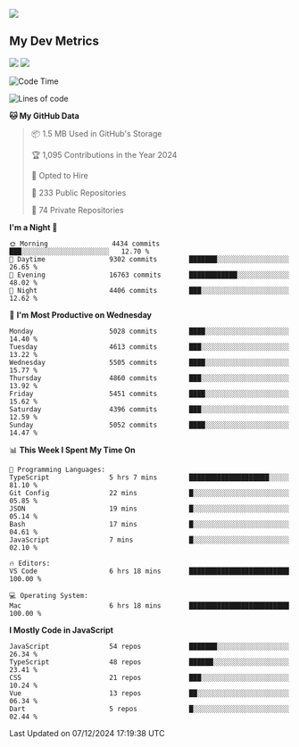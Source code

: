 [<img src="https://img.shields.io/badge/linkedin-%230077B5.svg?&style=for-the-badge&logo=linkedin&logoColor=white" />](https://www.linkedin.com/in/savepong)

<!--
[<img src="https://img.shields.io/badge/pongsiri.pisutakarathada.com-%230077B5.svg?&style=for-the-badge&color=orange" />](https://pongsiri.pisutakarathada.com)
[<img src="https://img.shields.io/badge/apps.saveworld.co-%230077B5.svg?&style=for-the-badge&color=2aa889" />](https://apps.saveworld.co)

[![savepong' github stats](https://github-readme-stats.vercel.app/api?username=savepong&show_icons=true&count_private=true&theme=gotham&hide_border=true&bg_color=00000000&text_color=768390FF)](https://pongsiri.pisutakarathada.com/posts/stats)

[![GitHub Streak](https://github-readme-streak-stats.herokuapp.com?user=savepong&theme=gotham&hide_border=true&background=00000000&dates=768390FF)](https://pongsiri.pisutakarathada.com/posts/stats)

[![Top Langs](https://github-readme-stats.vercel.app/api/top-langs/?username=savepong&layout=compact&langs_count=10&theme=gotham&hide_border=true&bg_color=00000000&text_color=768390FF)](https://pongsiri.pisutakarathada.com/posts/stats)

<!-- [![savepong's wakatime stats](https://github-readme-stats.vercel.app/api/wakatime?username=@savepong&layout=default&theme=gotham&hide_border=true&bg_color=00000000&text_color=768390FF)](https://pongsiri.pisutakarathada.com/posts/stats) -->

## My Dev Metrics

[![](https://komarev.com/ghpvc/?username=savepong&color=blue&label=Profile%20Views)](https://github.com/savepong)
[![](https://img.shields.io/github/followers/savepong?label=GitHub%20Followers)](https://github.com/savepong)

<!--START_SECTION:waka-->
![Code Time](http://img.shields.io/badge/Code%20Time-1%2C687%20hrs%2040%20mins-blue)

![Lines of code](https://img.shields.io/badge/From%20Hello%20World%20I%27ve%20Written-65.9%20million%20lines%20of%20code-blue)

**🐱 My GitHub Data** 

> 📦 1.5 MB Used in GitHub's Storage 
 > 
> 🏆 1,095 Contributions in the Year 2024
 > 
> 💼 Opted to Hire
 > 
> 📜 233 Public Repositories 
 > 
> 🔑 74 Private Repositories 
 > 
**I'm a Night 🦉** 

```text
🌞 Morning                4434 commits        ███░░░░░░░░░░░░░░░░░░░░░░   12.70 % 
🌆 Daytime                9302 commits        ███████░░░░░░░░░░░░░░░░░░   26.65 % 
🌃 Evening                16763 commits       ████████████░░░░░░░░░░░░░   48.02 % 
🌙 Night                  4406 commits        ███░░░░░░░░░░░░░░░░░░░░░░   12.62 % 
```
📅 **I'm Most Productive on Wednesday** 

```text
Monday                   5028 commits        ████░░░░░░░░░░░░░░░░░░░░░   14.40 % 
Tuesday                  4613 commits        ███░░░░░░░░░░░░░░░░░░░░░░   13.22 % 
Wednesday                5505 commits        ████░░░░░░░░░░░░░░░░░░░░░   15.77 % 
Thursday                 4860 commits        ███░░░░░░░░░░░░░░░░░░░░░░   13.92 % 
Friday                   5451 commits        ████░░░░░░░░░░░░░░░░░░░░░   15.62 % 
Saturday                 4396 commits        ███░░░░░░░░░░░░░░░░░░░░░░   12.59 % 
Sunday                   5052 commits        ████░░░░░░░░░░░░░░░░░░░░░   14.47 % 
```


📊 **This Week I Spent My Time On** 

```text
💬 Programming Languages: 
TypeScript               5 hrs 7 mins        ████████████████████░░░░░   81.10 % 
Git Config               22 mins             █░░░░░░░░░░░░░░░░░░░░░░░░   05.85 % 
JSON                     19 mins             █░░░░░░░░░░░░░░░░░░░░░░░░   05.14 % 
Bash                     17 mins             █░░░░░░░░░░░░░░░░░░░░░░░░   04.61 % 
JavaScript               7 mins              █░░░░░░░░░░░░░░░░░░░░░░░░   02.10 % 

🔥 Editors: 
VS Code                  6 hrs 18 mins       █████████████████████████   100.00 % 

💻 Operating System: 
Mac                      6 hrs 18 mins       █████████████████████████   100.00 % 
```

**I Mostly Code in JavaScript** 

```text
JavaScript               54 repos            ███████░░░░░░░░░░░░░░░░░░   26.34 % 
TypeScript               48 repos            ██████░░░░░░░░░░░░░░░░░░░   23.41 % 
CSS                      21 repos            ███░░░░░░░░░░░░░░░░░░░░░░   10.24 % 
Vue                      13 repos            ██░░░░░░░░░░░░░░░░░░░░░░░   06.34 % 
Dart                     5 repos             █░░░░░░░░░░░░░░░░░░░░░░░░   02.44 % 
```




 Last Updated on 07/12/2024 17:19:38 UTC
<!--END_SECTION:waka-->

<!--
**savepong/savepong** is a ✨ _special_ ✨ repository because its `README.md` (this file) appears on your GitHub profile.

Here are some ideas to get you started:

- 🔭 I’m currently working on WebComponents and TypeScript.
- 🌱 I’m currently learning ...
- 👯 I’m looking to collaborate on ...
- 🤔 I’m looking for help with ...
- 💬 Ask me about ...
- 📫 How to reach me: ...
- 😄 Pronouns: ...
- ⚡ Fun fact: ...
-->

